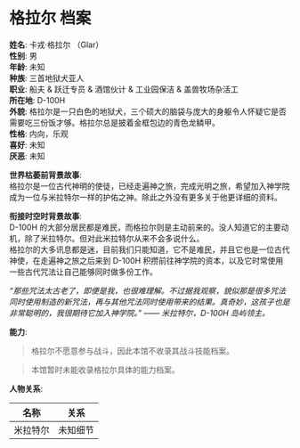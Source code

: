 # 格拉尔 档案

**姓名**: 卡戎·格拉尔 （Glar）  
**性别**: 男  
**年龄**: 未知  
**种族**: 三首地狱犬亚人  
**职业**: 船夫 & 跃迁专员 & 酒馆伙计 & 工业园保洁 & 盖兽牧场杂活工  
**所在地**: D-100H  
**外貌**: 格拉尔是一只白色的地狱犬，三个硕大的脑袋与庞大的身躯令人怀疑它是否需要吃三份饭才够。格拉尔总是披着金框包边的青色龙鳞甲。  
**性格**: 内向，乐观  
**喜好**: 未知  
**厌恶**: 未知  

**世界枯萎前背景故事**:  
格拉尔是一位古代神明的使徒，已经走遍神之旅，完成光明之旅，希望加入神学院成为一位与米拉特尔一样的护佑之神。除此之外没有更多关于他更详细的资料。

**衔接时空时背景故事**:  
D-100H 的大部分居民都是难民，而格拉尔则是主动前来的。没人知道它的主要动机，除了米拉特尔。但对此米拉特尔从来不会多说什么。  
格拉尔的大多讯息都是迷，目前我们只能知道，它不是难民，并且它也是一位古代神使，在走遍神之旅之后来到 D-100H 积攒前往神学院的资本，以及它时常使用一些古代咒法让自己能够同时做多份工作。

_“那些咒法太古老了，即便是我，也很难理解。不过据我观察，貌似那是很多咒法同时使用制造的新咒法，再与其他咒法同时使用带来的结果。真奇妙，这孩子也是非常聪明的，我很期待它加入神学院。” —— 米拉特尔，D-100H 岛屿领主。_

**能力**:

> 格拉尔不愿意参与战斗，因此本馆不收录其战斗技能档案。

> 本馆暂时未能收录格拉尔具体的能力档案。

**人物关系**:

|   名称   |   关系   |
| :------: | :------: |
| 米拉特尔 | 未知细节 |
